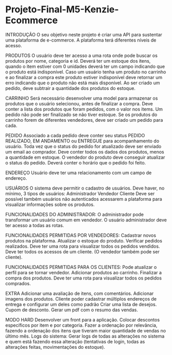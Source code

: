 # Projeto-Final-M5-Kenzie-Ecommerce

INTRODUÇÃO
O seu objetivo neste projeto é criar uma API para sustentar uma plataforma de e-commerce. A plataforma terá diferentes níveis de acesso.

PRODUTOS
O usuário deve ter acesso a uma rota onde pode buscar os produtos por nome, categoria e id.
Deverá ter um estoque dos itens, quando o item estiver com 0 unidades deverá ter um campo indicando que o produto está indisponível.
Caso um usuário tenha um produto no carrinho e ao finalizar a compra este produto estiver indisponível deve retornar um erro indicando que o produto não está mais disponível.
Ao ser criado um pedido, deve subtrair a quantidade dos produtos do estoque.

CARRINHO
Será necessário desenvolver uma model para armazenar os produtos que o usuário selecionou, antes de finalizar a compra.
Deve conter a lista dos produtos que foram pedidos, com o valor nos items.
Um pedido não pode ser finalizado se não tiver estoque.
Se os produtos do carrinho forem de diferentes vendedores, deve ser criado um pedido para cada.

PEDIDO
Associado a cada pedido deve conter seu status PEDIDO REALIZADO, EM ANDAMENTO ou ENTREGUE para acompanhamento do usuário.
Toda vez que o status do pedido for atualizado deve ser enviado um email ao comprador.
Deve conter todos os dados dos produtos, menos a quantidade em estoque.
O vendedor do produto deve conseguir atualizar o status do pedido.
Deverá conter o horário que o pedido foi feito.

ENDEREÇO
Usuário deve ter uma relacionamento com um campo de endereço.

USUÁRIOS
O sistema deve permitir o cadastro de usuários. Deve haver, no mínimo, 3 tipos de usuários:
Administrador
Vendedor
Cliente
Deve ser possível também usuários não autenticados acessarem a plataforma para visualizar informações sobre os produtos.

FUNCIONALIDADES DO ADMINISTRADOR:
O administrador pode transformar um usuário comum em vendedor.
O usuário administrador deve ter acesso a todas as rotas.

FUNCIONALIDADES PERMITIDAS POR VENDEDORES:
Cadastrar novos produtos na plataforma.
Atualizar o estoque do produto.
Verificar pedidos realizados.
Deve ter uma rota para visualizar todos os pedidos vendidos.
Deve ter todos os acessos de um cliente. (O vendedor também pode ser cliente).

FUNCIONALIDADES PERMITIDAS PARA OS CLIENTES:
Pode atualizar o perfil para se tornar vendedor.
Adicionar produtos ao carrinho.
Finalizar a compra dos produtos.
Deve ter uma rota para visualizar todos os pedidos comprados.

EXTRA
Adicionar uma avaliação de itens, com comentários.
Adicionar imagens dos produtos.
Cliente poder cadastrar múltiplos endereços de entrega e configurar um deles como padrão
Criar uma lista de desejos.
Cupom de desconto.
Gerar um pdf com o resumo das vendas.

MODO HARD
Desenvolver um front para a aplicação.
Colocar descontos específicos por item e por categoria.
Fazer a ordenação por relevância, fazendo a ordenação dos itens que tiveram maior quantidade de vendas no último mês.
Logs do sistema: Gerar logs de todas as alterações no sistema e quem está fazendo essa alteração (tentativas de login, todas as alterações feitas, movimentações do estoque).
